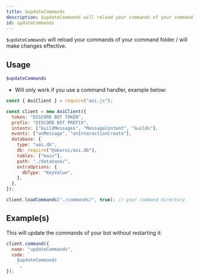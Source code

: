 ```yaml
---
title: $updateCommands
description: $updateCommands will reload your commands of your command folder / will make changes effective.
id: updateCommands
---
```


`$updateCommands` will reload your commands of your command folder / will make changes effective.

## Usage

```php
$updateCommands
```

- Will only work if you use a command handler, example below:

```javascript
const { AoiClient } = require("aoi.js");

const client = new AoiClient({
  token: "DISCORD BOT TOKEN",
  prefix: "DISCORD BOT PREFIX",
  intents: ["GuildMessages", "MessageContent", "Guilds"],
  events: ["onMessage", "onInteractionCreate"],
  database: {
    type: "aoi.db",
    db: require("@akarui/aoi.db"),
    tables: ["main"],
    path: "./database/",
    extraOptions: {
      dbType: "KeyValue",
    },
  },
});

client.loadCommands("./commands/", true); // your command directory.
```

## Example(s)

This will update the commands of your bot without restarting it:

```javascript
client.command({
  name: "updateCommands",
  code: `
    $updateCommands
    `,
});
```
